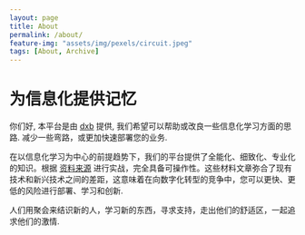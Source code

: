 ```yaml
---
layout: page
title: About
permalink: /about/
feature-img: "assets/img/pexels/circuit.jpeg"
tags: [About, Archive]
---
```


# 为信息化提供记忆

你们好, 本平台是由 [dxb](http://www.waigongjia.com/) 提供, 我们希望可以帮助或改良一些信息化学习方面的思路. 减少一些弯路，或更加快速部署您的业务. 

在以信息化学习为中心的前提趋势下，我们的平台提供了全能化、细致化、专业化的知识。根据 [资料来源](https://www.baidu.com) 进行实战，完全具备可操作性。这些材料文章弥合了现有技术和新兴技术之间的差距，这意味着在向数字化转型的竞争中，您可以更快、更低的风险进行部署、学习和创新.

人们用聚会来结识新的人，学习新的东西，寻求支持，走出他们的舒适区，一起追求他们的激情.
 
